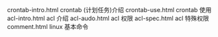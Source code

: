 crontab-intro.html  crontab (计划任务)介绍
crontab-use.html    crontab 使用
acl-intro.html      acl 介绍
acl-audo.html       acl 权限
acl-spec.html       acl 特殊权限
comment.html        linux 基本命令